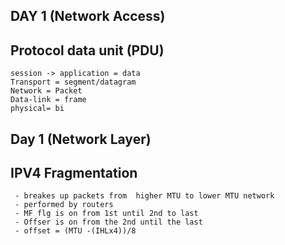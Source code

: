 
## DAY 1 (Network Access)

 ## Protocol data unit (PDU)

    session -> application = data
    Transport = segment/datagram
    Network = Packet
    Data-link = frame
    physical= bi

## Day 1 (Network Layer)

 ## IPV4 Fragmentation
     - breakes up packets from  higher MTU to lower MTU network
     - performed by routers
     - MF flg is on from 1st until 2nd to last
     - Offser is on from the 2nd until the last
     - offset = (MTU -(IHLx4))/8

     
